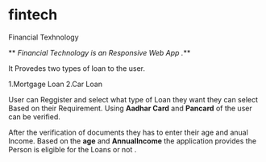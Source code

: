 # fintech
 Financial Texhnology
 
** _Financial Technology is an Responsive Web App ._**

 It Provedes two types of loan to the user.

  1.Mortgage Loan
  2.Car Loan

User can Reggister and select what type of Loan they want they can select Based on their Requirement.
Using **Aadhar Card** and **Pancard** of the user can be verified.

After the verification of documents they has to enter their age and anual Income.
Based on the **age** and **AnnualIncome** the application provides the Person is eligible for the Loans or not .
